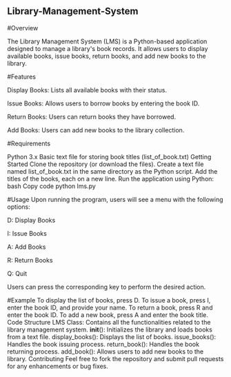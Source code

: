 ## Library-Management-System

#Overview

The Library Management System (LMS) is a Python-based application designed to manage a library's book records. It allows users to display available books, issue books, return books, and add new books to the library.

#Features

Display Books: Lists all available books with their status.

Issue Books: Allows users to borrow books by entering the book ID.

Return Books: Users can return books they have borrowed.

Add Books: Users can add new books to the library collection.

#Requirements

Python 3.x
Basic text file for storing book titles (list_of_book.txt)
Getting Started
Clone the repository (or download the files).
Create a text file named list_of_book.txt in the same directory as the Python script. Add the titles of the books, each on a new line.
Run the application using Python:
bash
Copy code
python lms.py


#Usage
Upon running the program, users will see a menu with the following options:

D: Display Books

I: Issue Books

A: Add Books

R: Return Books

Q: Quit

Users can press the corresponding key to perform the desired action.

#Example
To display the list of books, press D.
To issue a book, press I, enter the book ID, and provide your name.
To return a book, press R and enter the book ID.
To add a new book, press A and enter the book title.
Code Structure
LMS Class: Contains all the functionalities related to the library management system.
__init__(): Initializes the library and loads books from a text file.
display_books(): Displays the list of books.
issue_books(): Handles the book issuing process.
return_book(): Handles the book returning process.
add_book(): Allows users to add new books to the library.
Contributing
Feel free to fork the repository and submit pull requests for any enhancements or bug fixes.
